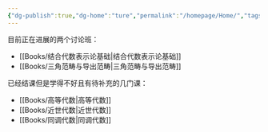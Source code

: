 ```yaml
---
{"dg-publish":true,"dg-home":"ture","permalink":"/homepage/Home/","tags":["gardenEntry"],"dgPassFrontmatter":true}
---
```


目前正在进展的两个讨论班：
+ [[Books/结合代数表示论基础\|结合代数表示论基础]]
+ [[Books/三角范畴与导出范畴\|三角范畴与导出范畴]]

已经结课但是学得不好且有待补充的几门课：
+ [[Books/高等代数\|高等代数]]
+ [[Books/近世代数\|近世代数]]
+ [[Books/同调代数\|同调代数]]